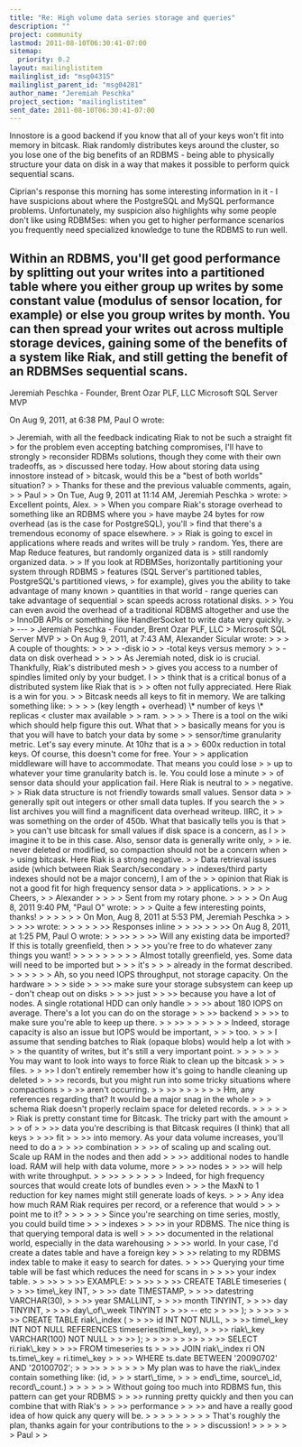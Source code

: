 ```yaml
---
title: "Re: High volume data series storage and queries"
description: ""
project: community
lastmod: 2011-08-10T06:30:41-07:00
sitemap:
  priority: 0.2
layout: mailinglistitem
mailinglist_id: "msg04315"
mailinglist_parent_id: "msg04281"
author_name: "Jeremiah Peschka"
project_section: "mailinglistitem"
sent_date: 2011-08-10T06:30:41-07:00
---
```



Innostore is a good backend if you know that all of your keys won't fit into 
memory in bitcask. Riak randomly distributes keys around the cluster, so you 
lose one of the big benefits of an RDBMS - being able to physically structure 
your data on disk in a way that makes it possible to perform quick sequential 
scans.

Ciprian's response this morning has some interesting information in it - I have 
suspicions about where the PostgreSQL and MySQL performance problems. 
Unfortunately, my suspicion also highlights why some people don't like using 
RDBMSes: when you get to higher performance scenarios you frequently need 
specialized knowledge to tune the RDBMS to run well. 

Within an RDBMS, you'll get good performance by splitting out your writes into 
a partitioned table where you either group up writes by some constant value 
(modulus of sensor location, for example) or else you group writes by month. 
You can then spread your writes out across multiple storage devices, gaining 
some of the benefits of a system like Riak, and still getting the benefit of an 
RDBMSes sequential scans.
---
Jeremiah Peschka - Founder, Brent Ozar PLF, LLC
Microsoft SQL Server MVP

On Aug 9, 2011, at 6:38 PM, Paul O wrote:

&gt; Jeremiah, with all the feedback indicating Riak to not be such a straight fit 
&gt; for the problem even accepting batching compromises, I'll have to strongly 
&gt; reconsider RDBMs solutions, though they come with their own tradeoffs, as 
&gt; discussed here today. How about storing data using innostore instead of 
&gt; bitcask, would this be a "best of both worlds" situation?
&gt; 
&gt; Thanks for these and the previous valuable comments, again,
&gt; 
&gt; Paul
&gt; 
&gt; On Tue, Aug 9, 2011 at 11:14 AM, Jeremiah Peschka 
&gt;  wrote:
&gt; Excellent points, Alex.
&gt; 
&gt; When you compare Riak's storage overhead to something like an RDBMS where you 
&gt; have maybe 24 bytes for row overhead (as is the case for PostgreSQL), you'll 
&gt; find that there's a tremendous economy of space elsewhere.
&gt; 
&gt; Riak is going to excel in applications where reads and writes will be truly 
&gt; random. Yes, there are Map Reduce features, but randomly organized data is 
&gt; still randomly organized data.
&gt; 
&gt; If you look at RDBMSes, horizontally partitioning your system through RDBMS 
&gt; features (SQL Server's partitioned tables, PostgreSQL's partitioned views, 
&gt; for example), gives you the ability to take advantage of many known 
&gt; quantities in that world - range queries can take advantage of sequential 
&gt; scan speeds across rotational disks.
&gt; 
&gt; You can even avoid the overhead of a traditional RDBMS altogether and use the 
&gt; InnoDB APIs or something like HandlerSocket to write data very quickly.
&gt; 
&gt; ---
&gt; Jeremiah Peschka - Founder, Brent Ozar PLF, LLC
&gt; Microsoft SQL Server MVP
&gt; 
&gt; On Aug 9, 2011, at 7:43 AM, Alexander Sicular wrote:
&gt; 
&gt; &gt; A couple of thoughts:
&gt; &gt;
&gt; &gt; -disk io
&gt; &gt; -total keys versus memory
&gt; &gt; -data on disk overhead
&gt; &gt;
&gt; &gt; As Jeremiah noted, disk io is crucial. Thankfully, Riak's distributed mesh 
&gt; &gt; gives you access to a number of spindles limited only by your budget. I 
&gt; &gt; think that is a critical bonus of a distributed system like Riak that is 
&gt; &gt; often not fully appreciated. Here Riak is a win for you.
&gt; &gt; Bitcask needs all keys to fit in memory. We are talking something like:
&gt; &gt;
&gt; &gt; (key length + overhead) \\* number of keys \\* replicas &lt; cluster max available 
&gt; &gt; ram.
&gt; &gt;
&gt; &gt; There is a tool on the wiki which should help figure this out. What that 
&gt; &gt; basically means for you is that you will have to batch your data by some 
&gt; &gt; sensor/time granularity metric. Let's say every minute. At 10hz that is a 
&gt; &gt; 600x reduction in total keys. Of course, this doesn't come for free. Your 
&gt; &gt; application middleware will have to accommodate. That means you could lose 
&gt; &gt; up to whatever your time granularity batch is. Ie. You could lose a minute 
&gt; &gt; of sensor data should your application fail. Here Riak is neutral to 
&gt; &gt; negative.
&gt; &gt; Riak data structure is not friendly towards small values. Sensor data 
&gt; &gt; generally spit out integers or other small data tuples. If you search the 
&gt; &gt; list archives you will find a magnificent data overhead writeup. IIRC, it 
&gt; &gt; was something on the order of 450b. What that basically tells you is that 
&gt; &gt; you can't use bitcask for small values if disk space is a concern, as I 
&gt; &gt; imagine it to be in this case. Also, sensor data is generally write only, 
&gt; &gt; ie. never deleted or modified, so compaction should not be a concern when 
&gt; &gt; using bitcask. Here Riak is a strong negative.
&gt; &gt; Data retrieval issues aside (which between Riak Search/secondary 
&gt; &gt; indexes/third party indexes should not be a major concern), I am of the 
&gt; &gt; opinion that Riak is not a good fit for high frequency sensor data 
&gt; &gt; applications.
&gt; &gt;
&gt; &gt; Cheers,
&gt; &gt; Alexander
&gt; &gt;
&gt; &gt; Sent from my rotary phone.
&gt; &gt;
&gt; &gt; On Aug 8, 2011 9:40 PM, "Paul O"  wrote:
&gt; &gt; &gt; Quite a few interesting points, thanks!
&gt; &gt; &gt;
&gt; &gt; &gt; On Mon, Aug 8, 2011 at 5:53 PM, Jeremiah Peschka 
&gt; &gt; &gt;  &gt; &gt;&gt; wrote:
&gt; &gt; &gt;
&gt; &gt; &gt;&gt; Responses inline
&gt; &gt; &gt;&gt;
&gt; &gt; &gt;&gt; On Aug 8, 2011, at 1:25 PM, Paul O wrote:
&gt; &gt; &gt;&gt;
&gt; &gt; &gt;&gt; Will any existing data be imported? If this is totally greenfield, then
&gt; &gt; &gt;&gt; you're free to do whatever zany things you want!
&gt; &gt; &gt;
&gt; &gt; &gt;
&gt; &gt; &gt; Almost totally greenfield, yes. Some data will need to be imported but 
&gt; &gt; &gt; it's
&gt; &gt; &gt; already in the format described.
&gt; &gt; &gt;
&gt; &gt; &gt; Ah, so you need IOPS throughput, not storage capacity. On the hardware 
&gt; &gt; &gt; side
&gt; &gt; &gt;&gt; make sure your storage subsystem can keep up - don't cheap out on disks 
&gt; &gt; &gt;&gt; just
&gt; &gt; &gt;&gt; because you have a lot of nodes. A single rotational HDD can only handle
&gt; &gt; &gt;&gt; about 180 IOPS on average. There's a lot you can do on the storage 
&gt; &gt; &gt;&gt; backend
&gt; &gt; &gt;&gt; to make sure you're able to keep up there.
&gt; &gt; &gt;&gt;
&gt; &gt; &gt;
&gt; &gt; &gt; Indeed, storage capacity is also an issue but IOPS would be important, 
&gt; &gt; &gt; too.
&gt; &gt; &gt; I assume that sending batches to Riak (opaque blobs) would help a lot with
&gt; &gt; &gt; the quantity of writes, but it's still a very important point.
&gt; &gt; &gt;
&gt; &gt; &gt; You may want to look into ways to force Riak to clean up the bitcask 
&gt; &gt; &gt; files.
&gt; &gt; &gt;&gt; I don't entirely remember how it's going to handle cleaning up deleted
&gt; &gt; &gt;&gt; records, but you might run into some tricky situations where compactions
&gt; &gt; &gt;&gt; aren't occurring.
&gt; &gt; &gt;&gt;
&gt; &gt; &gt;
&gt; &gt; &gt; Hm, any references regarding that? It would be a major snag in the whole
&gt; &gt; &gt; schema Riak doesn't properly reclaim space for deleted records.
&gt; &gt; &gt;
&gt; &gt; &gt; Riak is pretty constant time for Bitcask. The tricky part with the amount 
&gt; &gt; &gt; of
&gt; &gt; &gt;&gt; data you're describing is that Bitcask requires (I think) that all keys 
&gt; &gt; &gt;&gt; fit
&gt; &gt; &gt;&gt; into memory. As your data volume increases, you'll need to do a 
&gt; &gt; &gt;&gt; combination
&gt; &gt; &gt;&gt; of scaling up and scaling out. Scale up RAM in the nodes and then add
&gt; &gt; &gt;&gt; additional nodes to handle load. RAM will help with data volume, more 
&gt; &gt; &gt;&gt; nodes
&gt; &gt; &gt;&gt; will help with write throughput.
&gt; &gt; &gt;&gt;
&gt; &gt; &gt;
&gt; &gt; &gt; Indeed, for high frequency sources that would create lots of bundles even
&gt; &gt; &gt; the MaxN to 1 reduction for key names might still generate loads of keys.
&gt; &gt; &gt; Any idea how much RAM Riak requires per record, or a reference that would
&gt; &gt; &gt; point me to it?
&gt; &gt; &gt;
&gt; &gt; &gt; Since you're searching on time series, mostly, you could build time 
&gt; &gt; &gt; indexes
&gt; &gt; &gt;&gt; in your RDBMS. The nice thing is that querying temporal data is well
&gt; &gt; &gt;&gt; documented in the relational world, especially in the data warehousing
&gt; &gt; &gt;&gt; world. In your case, I'd create a dates table and have a foreign key
&gt; &gt; &gt;&gt; relating to my RDBMS index table to make it easy to search for dates.
&gt; &gt; &gt;&gt; Querying your time table will be fast which reduces the need for scans in
&gt; &gt; &gt;&gt; your index table.
&gt; &gt; &gt;&gt;
&gt; &gt; &gt;&gt; EXAMPLE:
&gt; &gt; &gt;&gt;
&gt; &gt; &gt;&gt; CREATE TABLE timeseries (
&gt; &gt; &gt;&gt; time\\_key INT,
&gt; &gt; &gt;&gt; date TIMESTAMP,
&gt; &gt; &gt;&gt; datestring VARCHAR(30),
&gt; &gt; &gt;&gt; year SMALLINT,
&gt; &gt; &gt;&gt; month TINYINT,
&gt; &gt; &gt;&gt; day TINYINT,
&gt; &gt; &gt;&gt; day\\_of\\_week TINYINT
&gt; &gt; &gt;&gt; -- etc
&gt; &gt; &gt;&gt; );
&gt; &gt; &gt;&gt;
&gt; &gt; &gt;&gt; CREATE TABLE riak\\_index (
&gt; &gt; &gt;&gt; id INT NOT NULL,
&gt; &gt; &gt;&gt; time\\_key INT NOT NULL REFERENCES timeseries(time\\_key),
&gt; &gt; &gt;&gt; riak\\_key VARCHAR(100) NOT NULL
&gt; &gt; &gt;&gt; );
&gt; &gt; &gt;&gt;
&gt; &gt; &gt;&gt;
&gt; &gt; &gt;&gt; SELECT ri.riak\\_key
&gt; &gt; &gt;&gt; FROM timeseries ts
&gt; &gt; &gt;&gt; JOIN riak\\_index ri ON ts.time\\_key = ri.time\\_key
&gt; &gt; &gt;&gt; WHERE ts.date BETWEEN '20090702' AND '20100702';
&gt; &gt; &gt;&gt;
&gt; &gt; &gt;
&gt; &gt; &gt; My plan was to have the riak\\_index contain something like: (id, 
&gt; &gt; &gt; start\\_time,
&gt; &gt; &gt; end\\_time, source\\_id, record\\_count.)
&gt; &gt; &gt;
&gt; &gt; &gt; Without going too much into RDBMS fun, this pattern can get your RDBMS
&gt; &gt; &gt;&gt; running pretty quickly and then you can combine that with Riak's 
&gt; &gt; &gt;&gt; performance
&gt; &gt; &gt;&gt; and have a really good idea of how quick any query will be.
&gt; &gt; &gt;
&gt; &gt; &gt;
&gt; &gt; &gt; That's roughly the plan, thanks again for your contributions to the
&gt; &gt; &gt; discussion!
&gt; &gt; &gt;
&gt; &gt; &gt; Paul
&gt; 
&gt; 
 
